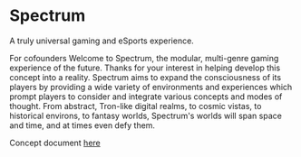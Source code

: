 # Spectrum
A truly universal gaming and eSports experience.

For cofounders
	Welcome to Spectrum, the modular, multi-genre gaming experience of the future. Thanks for your interest in helping develop this concept into a reality. 
Spectrum aims to expand the consciousness of its players by providing a wide variety of environments and experiences which prompt players to consider and integrate various concepts and modes of thought. 
	From abstract, Tron-like digital realms, to cosmic vistas, to historical environs, to fantasy worlds, Spectrum's worlds will span space and time, and at times even defy them.
  
  Concept document [here](https://docs.google.com/document/d/1zvvs3CERoe-M8iCv4FBajMJScBgSJUJT_MWhI-OMKWk/edit#heading=h.nbqr7bfpj5ol)
